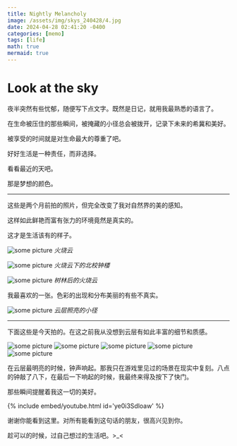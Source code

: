 ```yaml
---
title: Nightly Melancholy
image: /assets/img/skys_240428/4.jpg
date: 2024-04-28 02:41:20 -0400
categories: [memo]
tags: [life]
math: true
mermaid: true
---
```


# Look at the sky

夜半突然有些忧郁，随便写下点文字。既然是日记，就用我最熟悉的语言了。

在生命被压住的那些瞬间，被掩藏的小径总会被拨开，记录下未来的希冀和美好。

被享受的时间就是对生命最大的尊重了吧。

好好生活是一种责任，而非选择。

看看最近的天吧。

那是梦想的颜色。

---

这些是两个月前拍的照片，但完全改变了我对自然界的美的感知。

这样如此鲜艳而富有张力的环境竟然是真实的。

这才是生活该有的样子。

![some picture](../assets/img/skys_240428/1.jpg)
*火烧云*

![some picture](../assets/img/skys_240428/2.jpg)
*火烧云下的北校钟楼*

![some picture](../assets/img/skys_240428/3.jpg)
*树林后的火烧云*

我最喜欢的一张。色彩的出现和分布美丽的有些不真实。

![some picture](../assets/img/skys_240428/4.jpg)
*云层照亮的小径*

---

下面这些是今天拍的。在这之前我从没想到云层有如此丰富的细节和质感。

![some picture](../assets/img/skys_240428/5.jpg)
![some picture](../assets/img/skys_240428/6.jpg)
![some picture](../assets/img/skys_240428/7.jpg)
![some picture](../assets/img/skys_240428/8.jpg)
![some picture](../assets/img/skys_240428/9.jpg)

在云层最明亮的时候，钟声响起。那我只在游戏里见过的场景在现实中复刻。八点的钟敲了八下，在最后一下响起的时候，我最终来得及按下了快门。

那些瞬间提醒着我这一切的美好。

{% include embed/youtube.html id='ye0i3Sdloaw' %}

谢谢你能看到这里。对所有能看到这句话的朋友，很高兴见到你。

趁可以的时候，过自己想过的生活吧。>_<
